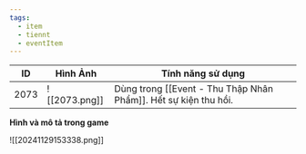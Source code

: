 ```yaml
---
tags:
  - item
  - tiennt
  - eventItem
---
```


| ID   | Hình Ảnh      | Tính năng sử dụng                                               |
| ---- | ------------- | --------------------------------------------------------------- |
| 2073 | ![[2073.png]] | Dùng trong [[Event - Thu Thập Nhân Phẩm]]. Hết sự kiện thu hồi. |

**Hình và mô tả trong game**

![[20241129153338.png]]
